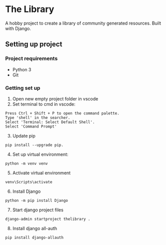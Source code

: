 # The Library

A hobby project to create a library of community generated resources. Built with Django.

## Setting up project

### Project requirements
- Python 3
- Git

### Getting set up
1. Open new empty project folder in vscode
2. Set terminal to cmd in vscode:
```
Press Ctrl + Shift + P to open the command palette.
Type 'shell' in the searcher.
Select 'Terminal: Select Default Shell'.
Select 'Command Prompt'
```
3. Update pip
```
pip install --upgrade pip.
```
4. Set up virtual environment:
```
python -m venv venv
```
5. Activate virtual environment
```
venv\Scripts\activate 
```
6. Install Django
```
python -m pip install Django
```
7. Start django project files
```
django-admin startproject thelibrary .
```
8. Install django all-auth
```
pip install django-allauth
```